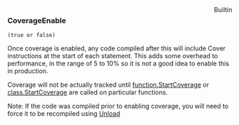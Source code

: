 <div style="float:right"><span class="builtin">Builtin</span></div>

### CoverageEnable

``` suneido
(true or false)
```

Once coverage is enabled, any code compiled after this will include Cover instructions at the start of each statement. This adds some overhead to performance, in the range of 5 to 10% so it is not a good idea to enable this in production.

Coverage will not be actually tracked until [function.StartCoverage](<Function/function.StartCoverage.md>) or [class.StartCoverage](<Class/class.StartCoverage.md>) are called on particular functions.

Note: If the code was compiled prior to enabling coverage, you will need to force it to be recompiled using [Unload](<Unload.md>)